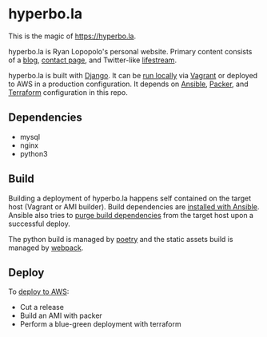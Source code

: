 # hyperbo.la

This is the magic of <https://hyperbo.la>.

hyperbo.la is Ryan Lopopolo's personal website. Primary content consists of a [blog](https://hyperbo.la/w/),
[contact page](https://hyperbo.la/contact/), and Twitter-like [lifestream](https://hyperbo.la/lifestream/).

hyperbo.la is built with [Django](https://www.djangoproject.com/). It can be [run locally](/doc/development.md)
via [Vagrant](/Vagrantfile) or deployed to AWS in a production configuration. It depends on [Ansible](/ansible),
[Packer](/packer), and [Terraform](/terraform) configuration in this repo.

## Dependencies

-   mysql
-   nginx
-   python3

## Build

Building a deployment of hyperbo.la happens self contained on the target host (Vagrant or AMI builder).
Build dependencies are [installed with Ansible](/ansible/roles/hyperbola-app/tasks/build-setup.yml).
Ansible also tries to [purge build dependencies](ansible/roles/hyperbola-app/tasks/build-cleanup.yml) from
the target host upon a successful deploy.

The python build is managed by [poetry](https://poetry.eustace.io/) and the static assets
build is managed by [webpack](https://webpack.js.org/).

## Deploy

To [deploy to AWS](/doc/release-process.md):

-   Cut a release
-   Build an AMI with packer
-   Perform a blue-green deployment with terraform
